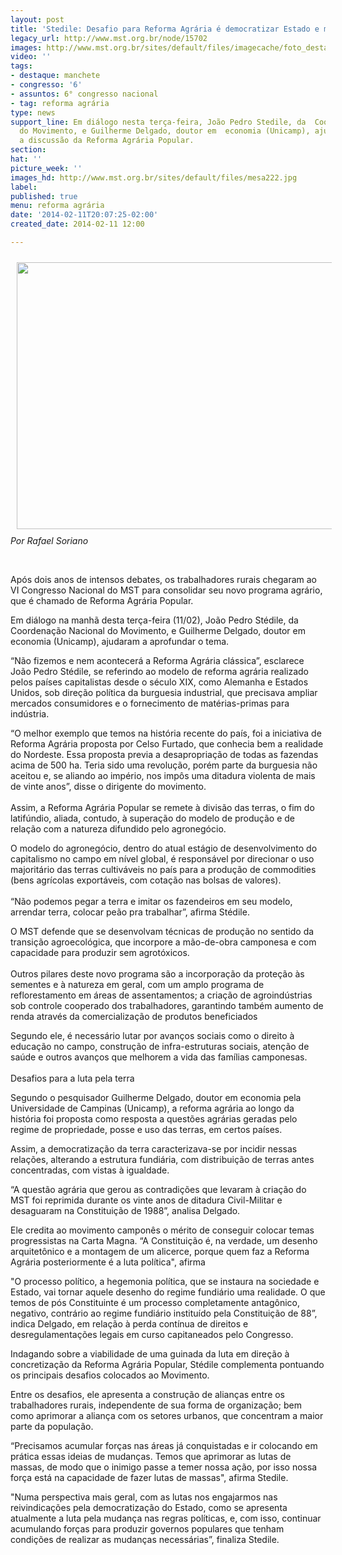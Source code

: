 ```yaml
---
layout: post
title: 'Stedile: Desafio para Reforma Agrária é democratizar Estado e mudar política'
legacy_url: http://www.mst.org.br/node/15702
images: http://www.mst.org.br/sites/default/files/imagecache/foto_destaque/mesa222.jpg
video: ''
tags:
- destaque: manchete
- congresso: '6'
- assuntos: 6° congresso nacional
- tag: reforma agrária
type: news
support_line: Em diálogo nesta terça-feira, João Pedro Stedile, da  Coordenação Nacional
  do Movimento, e Guilherme Delgado, doutor em  economia (Unicamp), ajudaram a aprofundar
  a discussão da Reforma Agrária Popular.
section: 
hat: ''
picture_week: ''
images_hd: http://www.mst.org.br/sites/default/files/mesa222.jpg
label: 
published: true
menu: reforma agrária
date: '2014-02-11T20:07:25-02:00'
created_date: 2014-02-11 12:00

---
```

<p><img alt="" src="http://www.mst.org.br/sites/default/files/mesa.jpg" align="middle" height="427" hspace="10" vspace="10" width="640"><br><em>Por Rafael Soriano</em></p><p>&nbsp;</p><p>Após dois anos de intensos debates, os trabalhadores rurais chegaram ao VI Congresso Nacional do MST para consolidar seu novo programa agrário, que é chamado de Reforma Agrária Popular.</p><p>Em diálogo na manhã desta terça-feira (11/02), João Pedro Stédile, da Coordenação Nacional do Movimento, e Guilherme Delgado, doutor em economia (Unicamp), ajudaram a aprofundar o tema.</p><p>“Não fizemos e nem acontecerá a Reforma Agrária clássica”, esclarece João Pedro Stédile, se referindo ao modelo de reforma agrária realizado pelos países capitalistas desde o século XIX, como Alemanha e Estados Unidos, sob direção política da burguesia industrial, que precisava ampliar mercados consumidores e o fornecimento de matérias-primas para indústria.</p><p>“O melhor exemplo que temos na história recente do país, foi a iniciativa de Reforma Agrária proposta por Celso Furtado, que conhecia bem a realidade do Nordeste. Essa proposta previa a desapropriação de todas as fazendas acima de 500 ha. Teria sido uma revolução, porém parte da burguesia não aceitou e, se aliando ao império, nos impôs uma ditadura violenta de mais de vinte anos”, disse o dirigente do movimento.<br><br>Assim, a Reforma Agrária Popular se remete à divisão das terras, o fim do latifúndio, aliada, contudo, à superação do modelo de produção e de relação com a natureza difundido pelo agronegócio.</p><p>O modelo do agronegócio, dentro do atual estágio de desenvolvimento do capitalismo no campo em nível global, é responsável por direcionar o uso majoritário das terras cultiváveis no país para a produção de commodities (bens agrícolas exportáveis, com cotação nas bolsas de valores).<br><br>“Não podemos pegar a terra e imitar os fazendeiros em seu modelo, arrendar terra, colocar peão pra trabalhar”, afirma Stédile.</p><p>O MST defende que se desenvolvam técnicas de produção no sentido da transição agroecológica, que incorpore a mão-de-obra camponesa e com capacidade para produzir sem agrotóxicos.<br><br>Outros pilares deste novo programa são a incorporação da proteção às sementes e à natureza em geral, com um amplo programa de reflorestamento em áreas de assentamentos; a criação de agroindústrias sob controle cooperado dos trabalhadores, garantindo também aumento de renda através da comercialização de produtos beneficiados</p><p>Segundo ele, é necessário lutar por avanços sociais como o direito à educação no campo, construção de infra-estruturas sociais, atenção de saúde e outros avanços que melhorem a vida das famílias camponesas.<br><br>Desafios para a luta pela terra</p><p>Segundo o pesquisador Guilherme Delgado, doutor em economia pela Universidade de Campinas (Unicamp), a reforma agrária ao longo da história foi proposta como resposta a questões agrárias geradas pelo regime de propriedade, posse e uso das terras, em certos países.</p><p>Assim, a democratização da terra caracterizava-se por incidir nessas relações, alterando a estrutura fundiária, com distribuição de terras antes concentradas, com vistas à igualdade.</p><p>“A questão agrária que gerou as contradições que levaram à criação do MST foi reprimida durante os vinte anos de ditadura Civil-Militar e desaguaram na Constituição de 1988”, analisa Delgado.</p><p>Ele credita ao movimento camponês o mérito de conseguir colocar temas progressistas na Carta Magna. “A Constituição é, na verdade, um desenho arquitetônico e a montagem de um alicerce, porque quem faz a Reforma Agrária posteriormente é a luta política", afirma</p><p>"O processo político, a hegemonia política, que se instaura na sociedade e Estado, vai tornar aquele desenho do regime fundiário uma realidade. O que temos de pós Constituinte é um processo completamente antagônico, negativo, contrário ao regime fundiário instituído pela Constituição de 88”, indica Delgado, em relação à perda contínua de direitos e desregulamentações legais em curso capitaneados pelo Congresso.</p><p>Indagando sobre a viabilidade de uma guinada da luta em direção à concretização da Reforma Agrária Popular, Stédile complementa pontuando os principais desafios colocados ao Movimento.</p><p>Entre os desafios, ele apresenta a construção de alianças entre os trabalhadores rurais, independente de sua forma de organização; bem como aprimorar a aliança com os setores urbanos, que concentram a maior parte da população.</p><p>“Precisamos acumular forças nas áreas já conquistadas e ir colocando em prática essas ideias de mudanças. Temos que aprimorar as lutas de massas, de modo que o inimigo passe a temer nossa ação, por isso nossa força está na capacidade de fazer lutas de massas", afirma Stedile.</p><p>"Numa perspectiva mais geral, com as lutas nos engajarmos nas reivindicações pela democratização do Estado, como se apresenta atualmente a luta pela mudança nas regras políticas, e, com isso, continuar acumulando forças para produzir governos populares que tenham condições de realizar as mudanças necessárias”, finaliza Stedile.</p>
